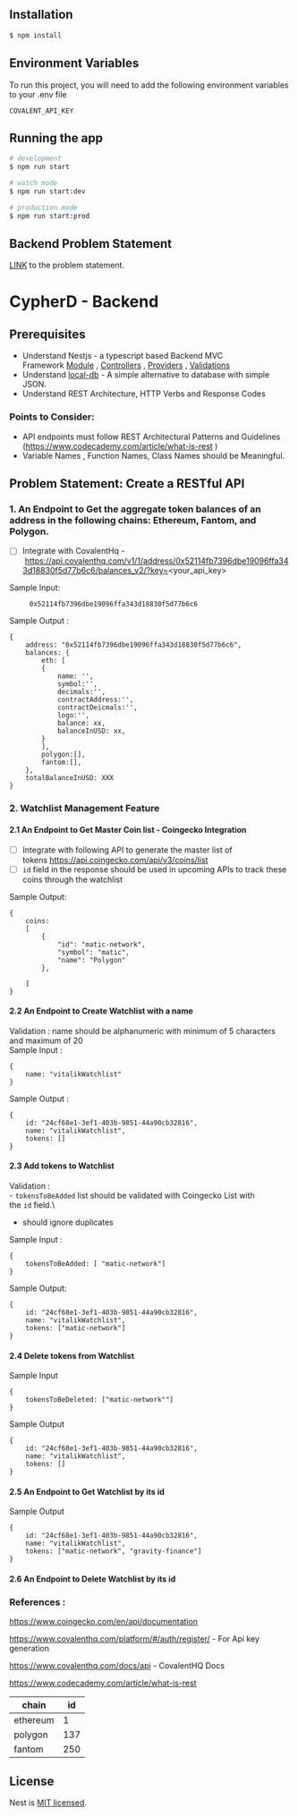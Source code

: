 ## Installation

```bash
$ npm install
```

## Environment Variables

To run this project, you will need to add the following environment variables to your .env file

`COVALENT_API_KEY`

## Running the app

```bash
# development
$ npm run start

# watch mode
$ npm run start:dev

# production mode
$ npm run start:prod
```

## Backend Problem Statement

[LINK](https://hackmd.io/@IUPUAByGTVS7Mpt2ekvx7A/cyd-backend) to the problem statement.

# CypherD - Backend

## [](https://hackmd.io/@IUPUAByGTVS7Mpt2ekvx7A/cyd-backend#Prerequisites 'Prerequisites')Prerequisites

- Understand Nestjs - a typescript based Backend MVC Framework [Module](https://docs.nestjs.com/modules) , [Controllers](https://docs.nestjs.com/controllers) , [Providers](https://docs.nestjs.com/providers) , [Validations](https://docs.nestjs.com/techniques/validation)
- Understand [local-db](https://lenn.gitbook.io/db-local/) - A simple alternative to database with simple JSON.
- Understand REST Architecture, HTTP Verbs and Response Codes

### [](https://hackmd.io/@IUPUAByGTVS7Mpt2ekvx7A/cyd-backend#Points-to-Consider 'Points-to-Consider')Points to Consider:

- API endpoints must follow REST Architectural Patterns and Guidelines (<https://www.codecademy.com/article/what-is-rest> )
- Variable Names , Function Names, Class Names should be Meaningful.

## [](https://hackmd.io/@IUPUAByGTVS7Mpt2ekvx7A/cyd-backend#Problem-Statement-Create-a-RESTful-API 'Problem-Statement-Create-a-RESTful-API')Problem Statement: Create a RESTful API

### [](https://hackmd.io/@IUPUAByGTVS7Mpt2ekvx7A/cyd-backend#1-An-Endpoint-to-Get-the-aggregate-token-balances-of-an-address-in-the-following-chains-Ethereum-Fantom-and-Polygon '1-An-Endpoint-to-Get-the-aggregate-token-balances-of-an-address-in-the-following-chains-Ethereum-Fantom-and-Polygon')1\. An Endpoint to Get the aggregate token balances of an address in the following chains: Ethereum, Fantom, and Polygon.

- [ ] Integrate with CovalentHq - <https://api.covalenthq.com/v1/1/address/0x52114fb7396dbe19096ffa343d18830f5d77b6c6/balances_v2/?key=><your_api_key>

Sample Input:

```
	 0x52114fb7396dbe19096ffa343d18830f5d77b6c6

```

Sample Output :

```
{
	address: "0x52114fb7396dbe19096ffa343d18830f5d77b6c6",
	balances: {
		eth: [
		{
			name: '',
			symbol:'',
			decimals:'',
			contractAddress:'',
			contractDeicmals:'',
			logo:'',
			balance: xx,
			balanceInUSD: xx,
		}
		],
		polygon:[],
		fantom:[],
	},
	totalBalanceInUSD: XXX
}

```

### [](https://hackmd.io/@IUPUAByGTVS7Mpt2ekvx7A/cyd-backend#2-Watchlist-Management-Feature '2-Watchlist-Management-Feature')2\. Watchlist Management Feature

#### [](https://hackmd.io/@IUPUAByGTVS7Mpt2ekvx7A/cyd-backend#21-An-Endpoint-to-Get-Master-Coin-list---Coingecko-Integration '21-An-Endpoint-to-Get-Master-Coin-list---Coingecko-Integration')2.1 An Endpoint to Get Master Coin list - Coingecko Integration

- [ ] Integrate with following API to generate the master list of tokens <https://api.coingecko.com/api/v3/coins/list>
- [ ] `id` field in the response should be used in upcoming APIs to track these coins through the watchlist

Sample Output:

```
{
	coins:
	[
		{
			"id": "matic-network",
			"symbol": "matic",
			"name": "Polygon"
		},

	]
}

```

#### [](https://hackmd.io/@IUPUAByGTVS7Mpt2ekvx7A/cyd-backend#22-An-Endpoint-to-Create-Watchlist-with-a-name '22-An-Endpoint-to-Create-Watchlist-with-a-name')2.2 An Endpoint to Create Watchlist with a name

Validation : name should be alphanumeric with minimum of 5 characters and maximum of 20\
Sample Input :

```
{
	name: "vitalikWatchlist"
}

```

Sample Output :

```
{
	id: "24cf68e1-3ef1-403b-9851-44a90cb32816",
	name: "vitalikWatchlist",
	tokens: []
}

```

#### [](https://hackmd.io/@IUPUAByGTVS7Mpt2ekvx7A/cyd-backend#23-Add-tokens-to-Watchlist '23-Add-tokens-to-Watchlist')2.3 Add tokens to Watchlist

Validation :\
- `tokensToBeAdded` list should be validated with Coingecko List with the `id` field.\

- should ignore duplicates

Sample Input :

```
{
	tokensToBeAdded: [ "matic-network"]
}

```

Sample Output:

```
{
	id: "24cf68e1-3ef1-403b-9851-44a90cb32816",
	name: "vitalikWatchlist",
	tokens: ["matic-network"]
}

```

#### [](https://hackmd.io/@IUPUAByGTVS7Mpt2ekvx7A/cyd-backend#24-Delete-tokens-from-Watchlist '24-Delete-tokens-from-Watchlist')2.4 Delete tokens from Watchlist

Sample Input

```
{
	tokensToBeDeleted: ["matic-network""]
}

```

Sample Output

```
{
	id: "24cf68e1-3ef1-403b-9851-44a90cb32816",
	name: "vitalikWatchlist",
	tokens: []
}

```

#### [](https://hackmd.io/@IUPUAByGTVS7Mpt2ekvx7A/cyd-backend#25-An-Endpoint-to-Get-Watchlist-by-its-id '25-An-Endpoint-to-Get-Watchlist-by-its-id')2.5 An Endpoint to Get Watchlist by its id

Sample Output

```
{
	id: "24cf68e1-3ef1-403b-9851-44a90cb32816",
	name: "vitalikWatchlist",
	tokens: ["matic-network", "gravity-finance"]
}

```

#### [](https://hackmd.io/@IUPUAByGTVS7Mpt2ekvx7A/cyd-backend#26-An-Endpoint-to-Delete-Watchlist-by-its-id '26-An-Endpoint-to-Delete-Watchlist-by-its-id')2.6 An Endpoint to Delete Watchlist by its id

### [](https://hackmd.io/@IUPUAByGTVS7Mpt2ekvx7A/cyd-backend#References- 'References-')References :

<https://www.coingecko.com/en/api/documentation>

<https://www.covalenthq.com/platform/#/auth/register/> - For Api key generation

<https://www.covalenthq.com/docs/api> - CovalentHQ Docs

<https://www.codecademy.com/article/what-is-rest>

| chain    | id  |
| -------- | --- |
| ethereum | 1   |
| polygon  | 137 |
| fantom   | 250 |

## License

Nest is [MIT licensed](LICENSE).
